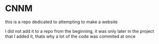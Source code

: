 # CNNM

this is a repo dedicated to attempting to make a website

I did not add it to a repo from the beginning, it was only later in the project that I added it, thats why a lot of the code was commited at once
